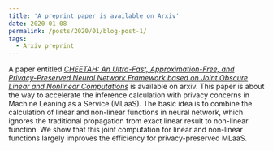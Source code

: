 ```yaml
---
title: 'A preprint paper is available on Arxiv'
date: 2020-01-08
permalink: /posts/2020/01/blog-post-1/
tags:
  - Arxiv preprint
---
```


A paper entitled [*CHEETAH: An Ultra-Fast, Approximation-Free, and Privacy-Preserved Neural Network Framework based on Joint Obscure Linear and Nonlinear Computations*](https://arxiv.org/pdf/1911.05184.pdf) is available on arxiv. This paper is about the way to accelerate the inference calculation with privacy concerns in Machine Leaning as a Service (MLaaS). The basic idea is to combine the calculation of linear and non-linear functions in neural network, which ignores the traditional propagation from exact linear result to non-linear function. We show that this joint computation for linear and non-linear functions largely improves the efficiency for privacy-preserved MLaaS.

